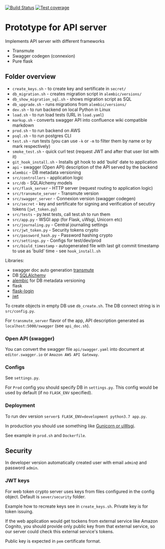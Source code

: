 [![Build Status](https://travis-ci.org/masterandrey/api-db-prototype.png)](https://travis-ci.org/masterandrey/api-db-prototype)
[![Test coverage](https://coveralls.io/repos/github/masterandrey/api-db-prototype/badge.svg?branch=master)](https://coveralls.io/github/masterandrey/api-db-prototype?branch=master)
# Prototype for API server

Implements API server with different frameworks
* Transmute
* Swagger codegen (connexion)
* Pure flask

## Folder overview
* `create_keys.sh` - to create key and sertificate in `secret/`
* `db_migration.sh` - creates migration script in `alembic/versions/`
* `db_show_migration_sql.sh` - shows migration script as SQL
* `db_upgrade.sh` - runs migrations from `alembic/versions/`
* `dev.sh` - to run backend on local Python in Linux
* `load.sh` - to run load tests (URL in `load.yaml`)
* `markup.sh` - converts swagger API into confluence wiki compatible markdown
* `prod.sh` - to run backend on AWS
* `psql.sh` - to run postgres CLI
* `test.sh` - run tests (you can use `-k` or `-m` to filter them by name or by mark respectively)
* `smoke_test.sh` - quick curl test (request JWT and after that user list with it)
* `git_hook_install.sh` - Installs git hook to add 'build' date to application
* `api` - swagger (Open API) description of the API served by the backend
* `alembic` - DB metadata versioning
* `src/controllers` - application logic
* `src/db` - SQLAlchemy models
* `src/flask_server` - HTTP server (request routing to application logic)
* `src/transmute_server` - Transmute version
* `src/swagger_server` - Connexion version (swagger codegen)
* `src/secret` - key and sertificate for signing and verification of secutiry tokens (`jwt_token.py`)
* `src/tests` - py.test tests, call test.sh to run them
* `src/app.py` - WSGI app (for Flask, uWsgi, Unicorn etc)
* `src/journaling.py` - Central journaling settings
* `src/jwt_token.py` - Security tokens crypto
* `src/password_hash.py` - Password hashing crypto
* `src/settings.py` - Configs for test/dev/prod
* `src/biuld_timestamp` - autogenerated file with last git commit timestamp to use as 'build' time - see `hook_install.sh`

Libraries:
* swagger doc auto generation [transmute](https://github.com/toumorokoshi/flask-transmute)
* DB [SQLAlchemy](http://wiki.python.su/%D0%94%D0%BE%D0%BA%D1%83%D0%BC%D0%B5%D0%BD%D1%82%D0%B0%D1%86%D0%B8%D0%B8/SQLAlchemy)
* [alembic](https://pypi.org/project/alembic/) for DB metadata versioning
* flask
* [flask-login](https://flask-login.readthedocs.io/en/latest/)
* [jwt](https://realpython.com/token-based-authentication-with-flask/)

To create objects in empty DB use `db_create.sh`.
The DB connect string is in `src/config.py`.

For `transmute_server` flavor of the app, API description generated as 
`localhost:5000/swagger` (see `api_doc.sh`).

### Open API (swagger)
You can convert the swagger file `api/swagger.yaml` into document at 
`editor.swagger.io` or `Amazon AWS API Gateway`.


### Configs

See `settings.py`.

For `Prod` config you should specify DB in `settings.py`.
This config would be used by default (if no `FLASK_ENV` specified).

### Deployment

To run dev version `server$ FLASK_ENV=development python3.7 app.py`.

In production you should use something like 
[Gunicorn or uWsgi](http://flask.pocoo.org/docs/1.0/deploying/).

See example in `prod.sh` and `Dockerfile`.

## Security
In developer version automatically created user with email `admin@` 
and password `admin`.

### JWT keys

For web token crypto server uses keys from files configured in the config 
object.
Default is `sever/security` folder.

Example how to recreate keys see in `create_keys.sh`.
Private key is for token issuing. 

If the web application would get tockens from external service
like Amazon Cognito, you should provide only public key from that 
external service, so our server could check this external service's tokens.

Public key is expected in `pem` certificate format. 
